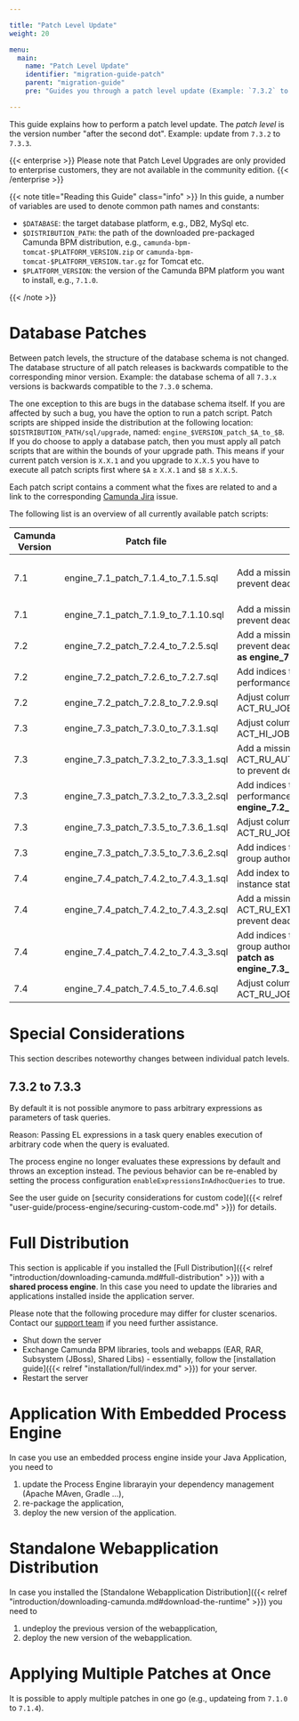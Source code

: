 ```yaml
---

title: "Patch Level Update"
weight: 20

menu:
  main:
    name: "Patch Level Update"
    identifier: "migration-guide-patch"
    parent: "migration-guide"
    pre: "Guides you through a patch level update (Example: `7.3.2` to `7.3.3`)."

---
```


This guide explains how to perform a patch level update. The *patch level* is the version number "after the second dot". Example: update from `7.3.2` to `7.3.3`.

{{< enterprise >}}
Please note that Patch Level Upgrades are only provided to enterprise customers, they are not available in the community edition.
{{< /enterprise >}}

{{< note title="Reading this Guide" class="info" >}}
In this guide, a number of variables are used to denote common path names and constants:

* `$DATABASE`: the target database platform, e.g., DB2, MySql etc.
* `$DISTRIBUTION_PATH`: the path of the downloaded pre-packaged Camunda BPM distribution, e.g., `camunda-bpm-tomcat-$PLATFORM_VERSION.zip` or `camunda-bpm-tomcat-$PLATFORM_VERSION.tar.gz` for Tomcat etc.
* `$PLATFORM_VERSION`: the version of the Camunda BPM platform you want to install, e.g., `7.1.0`.

{{< /note >}}

# Database Patches

Between patch levels, the structure of the database schema is not changed. The database structure of all patch releases is backwards compatible to the corresponding minor version. Example: the database schema of all `7.3.x` versions is backwards compatible to the `7.3.0` schema.

The one exception to this are bugs in the database schema itself. If you are affected by such a bug, you have the option to run a patch script.
Patch scripts are shipped inside the distribution at the following location: `$DISTRIBUTION_PATH/sql/upgrade`, named: `engine_$VERSION_patch_$A_to_$B`.
If you do choose to apply a database patch, then you must apply all patch scripts that are within the bounds of your upgrade path. This means if your current patch version is `X.X.1` and you upgrade to `X.X.5` you have to execute all patch scripts first where `$A` &ge; `X.X.1` and `$B` &le; `X.X.5`.

Each patch script contains a comment what the fixes are related to and a link to the corresponding [Camunda Jira](https://app.camunda.com/jira/browse/CAM) issue.

The following list is an overview of all currently available patch scripts:

<table class="table desc-table">
  <thead>
    <tr>
      <th>Camunda Version</th>
      <th>Patch file</th>
      <th>Description</th>
      <th>Affected databases</th>
      <th>Issue link</th>
    <tr>
  </thead>
  <tbody>
    <tr>
      <td>7.1</td>
      <td>engine_7.1_patch_7.1.4_to_7.1.5.sql</td>
      <td>Add a missing index on foreign key to prevent deadlocks</td>
      <td>H2, MySQL, Oracle, PostgreSQL</td>
      <td><a href="https://app.camunda.com/jira/browse/CAM-2567">CAM-2567</td>
    </tr>
    <tr>
      <td>7.1</td>
      <td>engine_7.1_patch_7.1.9_to_7.1.10.sql</td>
      <td>Add a missing index on foreign key to prevent deadlocks</td>
      <td>DB2, SQL Server</td>
      <td><a href="https://app.camunda.com/jira/browse/CAM-3565">CAM-3565</td>
    </tr>
    <tr>
      <td>7.2</td>
      <td>engine_7.2_patch_7.2.4_to_7.2.5.sql</td>
      <td>Add a missing index on foreign key to prevent deadlocks. <strong>This is the same patch as engine_7.1_patch_7.1.9_to_7.1.10.sql</strong>.</td>
      <td>DB2, SQL Server</td>
      <td><a href="https://app.camunda.com/jira/browse/CAM-3565">CAM-3565</td>
    </tr>
    <tr>
      <td>7.2</td>
      <td>engine_7.2_patch_7.2.6_to_7.2.7.sql</td>
      <td>Add indices to improve deployment performance.</td>
      <td>All databases</td>
      <td><a href="https://app.camunda.com/jira/browse/CAM-4497">CAM-4497</td>
    </tr>
    <tr>
      <td>7.2</td>
      <td>engine_7.2_patch_7.2.8_to_7.2.9.sql</td>
      <td>Adjust column size of ACT_RU_JOB.PROCESS_DEF_KEY_ to 255.</td>
      <td>All databases</td>
      <td><a href="https://app.camunda.com/jira/browse/CAM-4328">CAM-4328</td>
    </tr>
    <tr>
      <td>7.3</td>
      <td>engine_7.3_patch_7.3.0_to_7.3.1.sql</td>
      <td>Adjust column size of ACT_HI_JOB_LOG.ACT_ID_ to 255.</td>
      <td>All databases</td>
      <td><a href="https://app.camunda.com/jira/browse/CAM-4037">CAM-4037</td>
    </tr>
    <tr>
      <td>7.3</td>
      <td>engine_7.3_patch_7.3.2_to_7.3.3_1.sql</td>
      <td>Add a missing index on ACT_RU_AUTHORIZATION#RESOURCE_ID_ to prevent deadlocks.</td>
      <td>All databases</td>
      <td><a href="https://app.camunda.com/jira/browse/CAM-4440">CAM-4440</td>
    </tr>
    <tr>
      <td>7.3</td>
      <td>engine_7.3_patch_7.3.2_to_7.3.3_2.sql</td>
      <td>Add indices to improve deployment performance. <strong>This is the same patch as engine_7.2_patch_7.2.6_to_7.2.7.sql</strong>.</td>
      <td>All databases</td>
      <td><a href="https://app.camunda.com/jira/browse/CAM-4497">CAM-4497</td>
    </tr>
    <tr>
      <td>7.3</td>
      <td>engine_7.3_patch_7.3.5_to_7.3.6_1.sql</td>
      <td>Adjust column size of ACT_RU_JOB.PROCESS_DEF_KEY_ to 255.</td>
      <td>All databases</td>
      <td><a href="https://app.camunda.com/jira/browse/CAM-4328">CAM-4328</td>
    </tr>
    <tr>
      <td>7.3</td>
      <td>engine_7.3_patch_7.3.5_to_7.3.6_2.sql</td>
      <td>Add indices to improve performance of group authorizations.</td>
      <td>All databases</td>
      <td><a href="https://app.camunda.com/jira/browse/CAM-5364">CAM-5364</td>
    </tr>
    <tr>
      <td>7.4</td>
      <td>engine_7.4_patch_7.4.2_to_7.4.3_1.sql</td>
      <td>Add index to improve historic activity instance statistics query performance.</td>
      <td>All databases</td>
      <td><a href="https://app.camunda.com/jira/browse/CAM-5257">CAM-5257</td>
    </tr>
    <tr>
      <td>7.4</td>
      <td>engine_7.4_patch_7.4.2_to_7.4.3_2.sql</td>
      <td>Add a missing index on ACT_RU_EXT_TASK#EXECUTION_ID_ to prevent deadlocks.</td>
      <td>All databases</td>
      <td><a href="https://app.camunda.com/jira/browse/CAM-5440">CAM-5440</td>
    </tr>
    <tr>
      <td>7.4</td>
      <td>engine_7.4_patch_7.4.2_to_7.4.3_3.sql</td>
      <td>Add indices to improve performance of group authorizations. <strong>This is the same patch as engine_7.3_patch_7.3.5_to_7.3.6.sql</strong>.</td>
      <td>All databases</td>
      <td><a href="https://app.camunda.com/jira/browse/CAM-5364">CAM-5364</td>
    </tr>
    <tr>
      <td>7.4</td>
      <td>engine_7.4_patch_7.4.5_to_7.4.6.sql</td>
      <td>Adjust column size of ACT_RU_JOB.PROCESS_DEF_KEY_ to 255.</td>
      <td>All databases</td>
      <td><a href="https://app.camunda.com/jira/browse/CAM-4328">CAM-4328</td>
    </tr>
  </tbody>
</table>


# Special Considerations

This section describes noteworthy changes between individual patch levels.

## 7.3.2 to 7.3.3

By default it is not possible anymore to pass arbitrary expressions as parameters of task queries.

Reason: Passing EL expressions in a task query enables execution of arbitrary code when the query is evaluated.

The process engine no longer evaluates these expressions by default and throws an exception instead. The pevious behavior can be re-enabled by setting the process configuration `enableExpressionsInAdhocQueries` to true.

See the user guide on [security considerations for custom code]({{< relref "user-guide/process-engine/securing-custom-code.md" >}}) for details.

# Full Distribution

This section is applicable if you installed the [Full Distribution]({{< relref "introduction/downloading-camunda.md#full-distribution" >}}) with a **shared process engine**. In this case you need to update the libraries and applications installed inside the application server.

Please note that the following procedure may differ for cluster scenarios. Contact our [support team](https://app.camunda.com/jira/browse/SUPPORT) if you need further assistance.

* Shut down the server
* Exchange Camunda BPM libraries, tools and webapps (EAR, RAR, Subsystem (JBoss), Shared Libs) - essentially, follow the [installation guide]({{< relref "installation/full/index.md" >}}) for your server.
* Restart the server

# Application With Embedded Process Engine

In case you use an embedded process engine inside your Java Application, you need to

1. update the Process Engine librarayin your dependency management (Apache MAven, Gradle ...),
2. re-package the application,
3. deploy the new version of the application.

# Standalone Webapplication Distribution

In case you installed the [Standalone Webapplication Distribution]({{< relref "introduction/downloading-camunda.md#download-the-runtime" >}}) you need to

1. undeploy the previous version of the webapplication,
2. deploy the new version of the webapplication.

# Applying Multiple Patches at Once

It is possible to apply multiple patches in one go (e.g., updateing from `7.1.0` to `7.1.4`).
